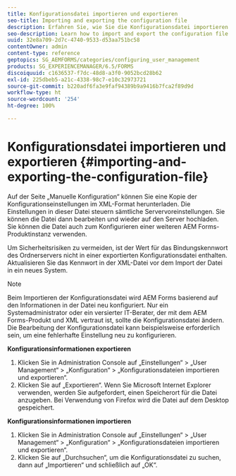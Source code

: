 ```yaml
---
title: Konfigurationsdatei importieren und exportieren
seo-title: Importing and exporting the configuration file
description: Erfahren Sie, wie Sie die Konfigurationsdatei importieren und exportieren, damit Sie Serverpräferenzen bearbeiten oder eine andere AEM Forms-Produktinstanz konfigurieren können.
seo-description: Learn how to import and export the configuration file in order to edit server preferences or configure another AEM forms product instance.
uuid: 32e8a709-2d7c-4740-9533-d53aa751bc58
contentOwner: admin
content-type: reference
geptopics: SG_AEMFORMS/categories/configuring_user_management
products: SG_EXPERIENCEMANAGER/6.5/FORMS
discoiquuid: c1636537-f7dc-48d8-a3f0-9052bcd28b62
exl-id: 225dbeb5-a21c-4338-98c7-e10c32973721
source-git-commit: b220adf6fa3e9faf94389b9a9416b7fca2f89d9d
workflow-type: ht
source-wordcount: '254'
ht-degree: 100%

---
```


# Konfigurationsdatei importieren und exportieren {#importing-and-exporting-the-configuration-file}

Auf der Seite „Manuelle Konfiguration“ können Sie eine Kopie der Konfigurationseinstellungen im XML-Format herunterladen. Die Einstellungen in dieser Datei steuern sämtliche Servervoreinstellungen. Sie können die Datei dann bearbeiten und wieder auf den Server hochladen. Sie können die Datei auch zum Konfigurieren einer weiteren AEM Forms-Produktinstanz verwenden.

Um Sicherheitsrisiken zu vermeiden, ist der Wert für das Bindungskennwort des Ordnerservers nicht in einer exportierten Konfigurationsdatei enthalten. Aktualisieren Sie das Kennwort in der XML-Datei vor dem Import der Datei in ein neues System.

>[!NOTE]
>
>Beim Importieren der Konfigurationsdatei wird AEM Forms basierend auf den Informationen in der Datei neu konfiguriert. Nur ein Systemadministrator oder ein versierter IT-Berater, der mit dem AEM Forms-Produkt und XML vertraut ist, sollte die Konfigurationsdatei ändern. Die Bearbeitung der Konfigurationsdatei kann beispielsweise erforderlich sein, um eine fehlerhafte Einstellung neu zu konfigurieren.

**Konfigurationsinformationen exportieren**

1. Klicken Sie in Administration Console auf „Einstellungen“ > „User Management“ > „Konfiguration“ > „Konfigurationsdateien importieren und exportieren“.
1. Klicken Sie auf „Exportieren“. Wenn Sie Microsoft Internet Explorer verwenden, werden Sie aufgefordert, einen Speicherort für die Datei anzugeben. Bei Verwendung von Firefox wird die Datei auf dem Desktop gespeichert.

**Konfigurationsinformationen importieren**

1. Klicken Sie in Administration Console auf „Einstellungen“ > „User Management“ > „Konfiguration“ > „Konfigurationsdateien importieren und exportieren“.
1. Klicken Sie auf „Durchsuchen“, um die Konfigurationsdatei zu suchen, dann auf „Importieren“ und schließlich auf „OK“.
